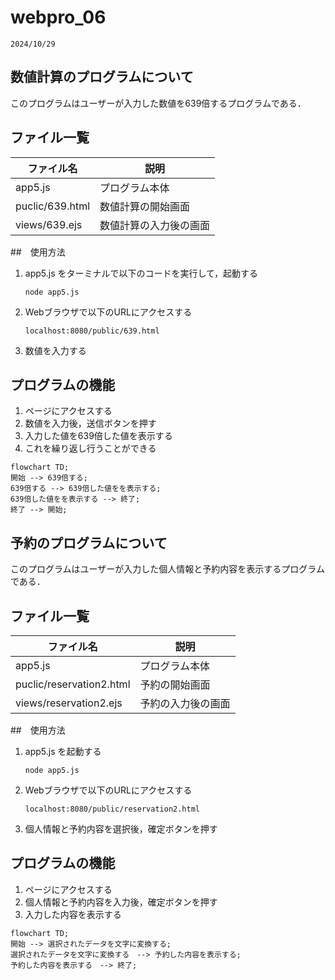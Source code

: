 # webpro_06
    2024/10/29
## 数値計算のプログラムについて
このプログラムはユーザーが入力した数値を639倍するプログラムである．
## ファイル一覧

ファイル名|説明
-|-
app5.js|プログラム本体
puclic/639.html|数値計算の開始画面
views/639.ejs|数値計算の入力後の画面

##　使用方法
1. app5.js をターミナルで以下のコードを実行して，起動する
    ```
    node app5.js
    ```
1. Webブラウザで以下のURLにアクセスする
    ```
    localhost:8080/public/639.html
    ```
1. 数値を入力する

## プログラムの機能
1. ページにアクセスする
1. 数値を入力後，送信ボタンを押す
1. 入力した値を639倍した値を表示する
1. これを繰り返し行うことができる
```mermaid
flowchart TD;
開始 --> 639倍する;
639倍する --> 639倍した値をを表示する;
639倍した値をを表示する --> 終了;
終了 --> 開始;
```

## 予約のプログラムについて
このプログラムはユーザーが入力した個人情報と予約内容を表示するプログラムである．
## ファイル一覧

ファイル名|説明
-|-
app5.js|プログラム本体
puclic/reservation2.html|予約の開始画面
views/reservation2.ejs|予約の入力後の画面

##　使用方法

1. app5.js を起動する
    ```
    node app5.js
    ```
1. Webブラウザで以下のURLにアクセスする
    ```
    localhost:8080/public/reservation2.html
    ```
1. 個人情報と予約内容を選択後，確定ボタンを押す

## プログラムの機能
1. ページにアクセスする
1. 個人情報と予約内容を入力後，確定ボタンを押す
1. 入力した内容を表示する

```mermaid
flowchart TD;
開始 --> 選択されたデータを文字に変換する;
選択されたデータを文字に変換する　--> 予約した内容を表示する;
予約した内容を表示する　--> 終了;
```